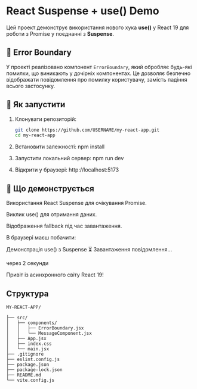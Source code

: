 # React Suspense + use() Demo

Цей проект демонструє використання нового хука **use()** у React 19 для роботи з Promise у поєднанні з **Suspense**.

## 🧩 Error Boundary

У проекті реалізовано компонент `ErrorBoundary`, який обробляє будь-які помилки, що виникають у дочірніх компонентах.
Це дозволяє безпечно відображати повідомлення про помилку користувачу, замість падіння всього застосунку.

## 🚀 Як запустити

1. Клонувати репозиторій:
   ```bash
   git clone https://github.com/USERNAME/my-react-app.git
   cd my-react-app

2. Встановити залежності:
npm install

3. Запустити локальний сервер:
npm run dev

4. Відкрити у браузері:
http://localhost:5173

## 🧠 Що демонструється

Використання React Suspense для очікування Promise.

Виклик use() для отримання даних.

Відображення fallback під час завантаження.

В браузері маєш побачити:

Демонстрація use() з Suspense
⏳ Завантаження повідомлення...

через 2 секунди

Привіт із асинхронного світу React 19!

## Структура
```
MY-REACT-APP/

├── src/
│   ├── components/
│   │   ├── ErrorBoundary.jsx
│   │   └── MessageComponent.jsx
│   ├── App.jsx
│   ├── index.css
│   └── main.jsx
├── .gitignore
├── eslint.config.js
├── package.json
├── package-lock.json
├── README.md
└── vite.config.js
```